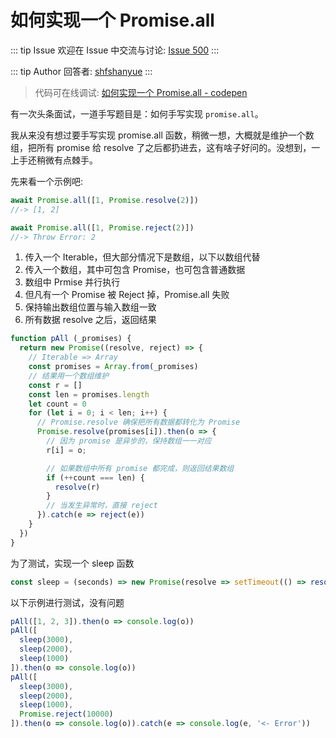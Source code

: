 # 如何实现一个 Promise.all



::: tip Issue 
 欢迎在 Issue 中交流与讨论: [Issue 500](https://github.com/shfshanyue/Daily-Question/issues/500) 
:::

::: tip Author 
回答者: [shfshanyue](https://github.com/shfshanyue) 
:::

> 代码可在线调试: [如何实现一个 Promise.all - codepen](https://codepen.io/shanyue/pen/JjWEqBL?editors=0010)

有一次头条面试，一道手写题目是：如何手写实现 `promise.all`。

我从来没有想过要手写实现 promise.all 函数，稍微一想，大概就是维护一个数组，把所有 promise 给 resolve 了之后都扔进去，这有啥子好问的。没想到，一上手还稍微有点棘手。

先来看一个示例吧:

``` js
await Promise.all([1, Promise.resolve(2)])
//-> [1, 2]

await Promise.all([1, Promise.reject(2)])
//-> Throw Error: 2
```

1. 传入一个 Iterable，但大部分情况下是数组，以下以数组代替
1. 传入一个数组，其中可包含 Promise，也可包含普通数据
1. 数组中 Prmise 并行执行
1. 但凡有一个 Promise 被 Reject 掉，Promise.all 失败
1. 保持输出数组位置与输入数组一致
1. 所有数据 resolve 之后，返回结果

``` js
function pAll (_promises) {
  return new Promise((resolve, reject) => {
    // Iterable => Array
    const promises = Array.from(_promises)
    // 结果用一个数组维护
    const r = []
    const len = promises.length
    let count = 0
    for (let i = 0; i < len; i++) {
      // Promise.resolve 确保把所有数据都转化为 Promise
      Promise.resolve(promises[i]).then(o => { 
        // 因为 promise 是异步的，保持数组一一对应
        r[i] = o;

        // 如果数组中所有 promise 都完成，则返回结果数组
        if (++count === len) {
          resolve(r)
        }
        // 当发生异常时，直接 reject
      }).catch(e => reject(e))
    }
  })
}
```

为了测试，实现一个 sleep 函数

``` js
const sleep = (seconds) => new Promise(resolve => setTimeout(() => resolve(seconds), seconds))
```

以下示例进行测试，没有问题

``` js
pAll([1, 2, 3]).then(o => console.log(o))
pAll([
  sleep(3000),
  sleep(2000),
  sleep(1000)
]).then(o => console.log(o))
pAll([
  sleep(3000),
  sleep(2000),
  sleep(1000),
  Promise.reject(10000)
]).then(o => console.log(o)).catch(e => console.log(e, '<- Error'))
```